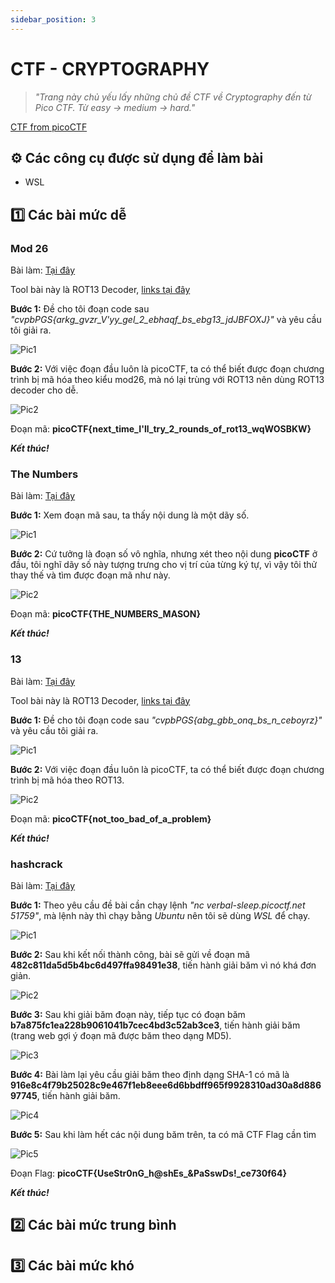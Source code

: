 ```yaml
---
sidebar_position: 3
---
```


# CTF - CRYPTOGRAPHY

> _"Trang này chủ yếu lấy những chủ đề CTF về Cryptography đến từ Pico CTF. Từ easy -> medium -> hard."_

[CTF from picoCTF](https://play.picoctf.org/)

## ⚙️ Các công cụ được sử dụng để làm bài

- WSL

## 1️⃣ Các bài mức dễ

### Mod 26

Bài làm: [Tại đây](https://play.picoctf.org/practice/challenge/144?page=5)

Tool bài này là ROT13 Decoder, [links tại đây](https://cryptii.com/pipes/rot13-decoder)

**Bước 1:** Đề cho tôi đoạn code sau *"cvpbPGS{arkg_gvzr_V'yy_gel_2_ebhaqf_bs_ebg13_jdJBFOXJ}"* và yêu cầu tôi giải ra.

![Pic1](../CTF/img/Cryptography/Mod26/1.png)

**Bước 2:** Với việc đoạn đầu luôn là picoCTF, ta có thể biết được đoạn chương trình bị mã hóa theo kiểu mod26, mà nó lại trùng với ROT13 nên dùng ROT13 decoder cho dễ.

![Pic2](../CTF/img/Cryptography/Mod26/2.png)

Đoạn mã: **picoCTF\{next_time_I'll_try_2_rounds_of_rot13_wqWOSBKW\}**

***Kết thúc!***

### The Numbers

Bài làm: [Tại đây](https://play.picoctf.org/practice/challenge/68?page=6)

**Bước 1:** Xem đoạn mã sau, ta thấy nội dung là một dãy số.

![Pic1](../CTF/img/Cryptography/Numbers/1.png)

**Bước 2:** Cứ tưởng là đoạn số vô nghĩa, nhưng xét theo nội dung **picoCTF** ở đầu, tôi nghĩ dãy số này tượng trưng cho vị trí của từng ký tự, vì vậy tôi thử thay thế và tìm được đoạn mã như này.

![Pic2](../CTF/img/Cryptography/Numbers/2.png)

Đoạn mã: **picoCTF{THE_NUMBERS_MASON}**

***Kết thúc!***

### 13

Bài làm: [Tại đây](https://play.picoctf.org/practice/challenge/62?page=6)

Tool bài này là ROT13 Decoder, [links tại đây](https://cryptii.com/pipes/rot13-decoder)

**Bước 1:** Đề cho tôi đoạn code sau *"cvpbPGS{abg_gbb_onq_bs_n_ceboyrz}"* và yêu cầu tôi giải ra.

![Pic1](../CTF/img/Cryptography/13/1.png)

**Bước 2:** Với việc đoạn đầu luôn là picoCTF, ta có thể biết được đoạn chương trình bị mã hóa theo ROT13.

![Pic2](../CTF/img/Cryptography/13/2.png)

Đoạn mã: **picoCTF\{not_too_bad_of_a_problem\}**

***Kết thúc!***

### hashcrack

Bài làm: [Tại đây](https://play.picoctf.org/practice/challenge/475?page=1)

**Bước 1:** Theo yêu cầu đề bài cần chạy lệnh *"nc verbal-sleep.picoctf.net 51759"*, mà lệnh này thì chạy bằng *Ubuntu* nên tôi sẽ dùng *WSL* để chạy.

![Pic1](../CTF/img/Cryptography/hashcrack/1.png)

**Bước 2:** Sau khi kết nối thành công, bài sẽ gửi về đoạn mã **482c811da5d5b4bc6d497ffa98491e38**, tiến hành giải băm vì nó khá đơn giản.

![Pic2](../CTF/img/Cryptography/hashcrack/2.png)

**Bước 3:** Sau khi giải băm đoạn này, tiếp tục có đoạn băm **b7a875fc1ea228b9061041b7cec4bd3c52ab3ce3**, tiến hành giải băm (trang web gợi ý đoạn mã được băm theo dạng MD5).

![Pic3](../CTF/img/Cryptography/hashcrack/3.png)

**Bước 4:** Bài làm lại yêu cầu giải băm theo định dạng SHA-1 có mã là **916e8c4f79b25028c9e467f1eb8eee6d6bbdff965f9928310ad30a8d88697745**, tiến hành giải băm.

![Pic4](../CTF/img/Cryptography/hashcrack/4.png)

**Bước 5:** Sau khi làm hết các nội dung băm trên, ta có mã CTF Flag cần tìm

![Pic5](../CTF/img/Cryptography/hashcrack/5.png)

Đoạn Flag: **picoCTF\{UseStr0nG_h@shEs_&PaSswDs!_ce730f64\}**

***Kết thúc!***

## 2️⃣ Các bài mức trung bình

## 3️⃣ Các bài mức khó

